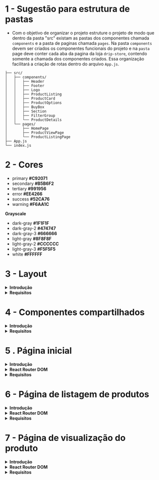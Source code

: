 # 1 - Sugestão para estrutura de pastas

- Com o objetivo de organizar o projeto estruture o projeto de modo que dentro da pasta "src" existam as pastas dos componentes chamada `components` e a pasta de paginas chamada `pages`. Na pasta `components` devem ser criados os componentes funcionais do projeto e na `pasta` page deve conter cada aba da pagina da loja `drip-store`, contendo somente a chamada dos componentes criados. Essa organização facilitará a criação de rotas dentro do arquivo `App.js`.

```
├── src/
│   ├── components/
│   │   ├── Header
│   │   ├── Footer
│   │   ├── Logo
│   │   ├── ProductListing
│   │   ├── ProductCard
│   │   ├── ProductOptions
│   │   ├── BuyBox
│   │   ├── Section
│   │   ├── FilterGroup
│   │   └── ProductDetails
│   └── pages/
│       ├── HomePage
│       ├── ProductViewPage
│       └── ProductListingPage
├── App.js
└── index.js

```

# 2 - Cores

- primary **#C92071**
- secondary **#B5B6F2**
- tertiary **#991956**
- error **#EE4266**
- success **#52CA76**
- warning **#F6AA1C**

**Grayscale**
- dark-gray **#1F1F1F**
- dark-gray-2 **#474747**
- dark-gray-3 **#666666**
- light-gray **#8F8F8F**
- light-gray-2 **#CCCCCC**
- light-gray-3 **#F5F5F5**
- white **#FFFFFF**


# 3 - Layout

<details>
  <summary><strong>Introdução</strong></summary>

- O layout é a aparência visual consistente em todas as páginas do sistema. Ele inclui partes que são iguais em todas as telas, como o cabeçalho (uma barra no topo da página) e o rodapé (uma área na parte inferior da página).

- Para criar o layout, usamos componentes especiais como: o `<Header />`, que representa o cabeçalho da página e contém elementos como o logo da aplicação; os links de navegação e; o `<Footer />`, que é exibido na parte inferior da página e pode incluir informações como direitos autorais e links para redes sociais.

- O componente de layout deverá receber uma prop chamada `children`, para renderizar as páginas entre os componentes `<Header />` e `<Footer />`.
 
- O componente de layout deverá ser criado no diretório `src/pages` 

A estrutura acima descrita pode ser visualizada na imagem a seguir.

![layout](./doc/layout/layout.png)

- Exemplo de código do componente `<Layout />`:

```React 
import React from 'react';

// Definindo o componente de layout
const Layout = ({ children }) => {
  return (
    <div>
      {/* Componente do cabeçalho */}
      <Header />

      {/* Conteúdo dinâmico das páginas */}
      {children}

      {/* Componente do rodapé */}
      <Footer />
    </div>
  );
};

export default Layout;
```

</details>

<details>
  <summary><strong>Requisitos</strong></summary>

## 3.1 - Cabeçalho (`<Header />`)

### 3.1.1 - Componente de Logo

- Crie um componente `<Logo />` em `src/components` capaz de renderizar a imagem da logomarca da aplicação. A imagem encontra-se na pasta `src/assets` e ela deverá ter o tamanho de 253 pixels de largura (width) e 44 pixels de altura (height).

### 3.1.2 - Campo de busca

- Crie um campo de busca que realize o filtro de produtos da plataforma. O campo deve possuir um ícone de lupa ao lado direito e realizar a busca ao ser clicado ou ao pressionar `Enter`, redirecionando para a rota `/products` com a **query string** do filtro.

Ex.: Se uma pessoa usuária escrever `microondas` no campo de busca, ao clicar no ícone de lupa do campo a página  deve ser redirecionada para `/products?filter=microondas`

### 3.1.3 - Área de Redirecionamento

Aréa de redirecionamento será um lugar no cabeçalho ao lado do compo de pesquisa que tem como objetivo redirecionar o usuário para as telas de login e cadastro.

- Adicionamento um elemento html de link com o texto *Cadastre-se*. Esse elemento deve ser renderizado em uma fonte de 16px na cor `dark-gray-2` com uma sublinhado na mesma cor.
- Adicionamento um elemento html de link *Entrar*. Esse elemento vai ter uma aparencia de "botão", com um preenchimento na cor `primary`, largura de 114px por 40px de altura, bordas arrendondadas em 4px e texto em negrito na cor `white` e font de 14px.

### 3.1.4 - Carrinho de compras

O carrinho de compras será some um icone renderizado ao lado da area de redirecionamento, não tem ação de clique e pode ser usado o svg que se encontra no diretorio `src/assets`

### 3.1.5 - Navegação Principal

- Crie um componente de navegação com 4 links para as principais páginas da plataforma (Home, Produtos, Categorias, Meus Pedidos).
- Quando o usuário estiver na página correspondente ao link, ele deve ter uma coloração diferente e uma linha horizontal abaixo.

<strong>Sugestão:</strong> Use o componente **NavLink** do `react-router-dom`.

**Estrutura**
![](./doc/layout/header.png)

## 3.2 - Rodapé (`<Footer />`)

- O fundo do rodapé deve ser na cor `dark-gray` e o todos os texto devem ser na cor `white` para garantir boa legibilidade.

- Utilize o componente `<Logo />` criado no cabeçalho para renderizar a imagem da logo em cor branca.

- Insira um texto (Lorem ipsum) para preencher a descrição da empresa abaixo da logo.

- Use os svgs da pasta `src/assets`, abaixo da descrição, que redirecionem para as respectivas redes ao serem clicados.

### 3.2.1 - Componente de informações

- Crie um componente de informações
- Esse componente deve receber uma propriedade chamada `title`, onde será o titulo do componente
- Esse componente deve receber uma propriedade chamada `informations`, onde será um array de objetos. 

```json
[
  {
    "text": "Sobre Drip Store",
    "link": "/about"
  },
  {
    "text": "Blog",
    "link": "/blog"
  },
  ...
]
```
- As informações (`informations`), devem ser renderizadas dinamicamente de acordo com a quantidade de objetos dentro do array.

![](assets/footerInformations.png)
  

- Abaixo de todos os elementos do rodapé, insira um `<hr />` e logo abaixo uma parágrafo com data atual com o texto "© 2024 Digital Store" para indicar os direitos autorais da página.

**Estrutura**

![](./doc/layout/footer.png)

</details>


# 4 - Componentes compartilhados

<details>
  <summary>
	<strong>Introdução</strong>
  </summary>

Componentes compartilhados são componentes onde serão utilizados em duas ou mais páginas. O objetivo destes componentes são de adicionar flexibilidade para atender as necessidades de diferentes páginas.
</details>

<details>
  <summary>
	<strong>Requisitos</strong>
  </summary>

  
## 4.1 Componente de seção

  Esse componente será criado para estabelecer um padrão nas seções que irão compor as páginas.

  Este componente será utilizado sempre que for necessário renderizar uma lista de produtos, de imagens, de ícones ou de qualquer outro conteúdo que precise possuir um título.


  - Criar um componente `<Section />` em `src/components`
  - O componente deve ser capaz de renderizar um título em posições diferente, elementos filhos que podem ser passados entre as tags de abertura (`<Section>`) e fechamento (`</Section>`) e opcionalmente um link

  *Propriedades*
  - A propriedade`title` deve ser usada para renderizar o título (na cor `dark-gray-2` com uma fonte de 24px)
  - A propriedade `titleAlign` deve receber como valor "**left**" ou "**center**" e vai definir as duas posições possíveis para o titulo, se essa propriedade não for informada o título deve assumir o valor "**left**" como **posição padrão**.
  - A propriedade `link` deve ser usada para renderizar um link (na cor `primary` com uma fonte de 18px) do lado direito alinhado vertical com o título. O objeto passado para essa propriedade deve seguir o seguinte padrão
	```json
	{
  	"text": "Show More",
  	"href": "https://redirect.link"
	}
	```
  - A propriedade `children` vai ter como valor todos os elementos filhos da tag `<Section />` e deve ser usado para tornar esse componente mais dinâmico e reutilizável.

**Estrutura**
  ![buybox](./doc/layout/section.png)


## 4.2 - Componente para cartão de produto

  Um componente para exibir informações principais sobre o produto como nome, preço e preço com desconto.


  - Criar um componente `<ProductCard />` em `src/components`
  - O componente deve ser capaz de renderizar imagem, nome, preço e preço com desconto
 
  *Propriedades*
  - A propriedade `imagem` deve ser usada para renderizar a imagem do produto nas dimensões 292x321 pixels.
  - A propriedade `name` deve ser usada para renderizar o nome do produto logo abaixo da imagem
  - A propriedade `price` deve ser usada para renderizar o preço (na cor `dark-gray` com uma fonte de 24px) do produto logo abaixo do nome.
  - Se for propriedade `priceDiscount` for informada, a renderização de `price` deve ser alterada, exibindo um preço na cor `light-gray` e com linha cortando o preço
  - A propriedade `priceDiscount` deve ser usada para renderizar o preço com desconto (na cor `dark-gray` com uma fonte de 24px)

**Estrutura** 

![buybox](./doc/layout/product-card.png)


## 4.3 - Componente de listagem de produtos

  Esse componente atuará como um encapsulador (_wrap_), ou seja, um componente que acomodará todos os componentes `<ProductCard />` dentro dele.

  - Criar componente `<ProductListing />` em `src/components`
  - O componente deve ser capaz de receber um lista de produtos e renderizar usando o componente `<ProductCard />`
 
  *Propriedades*
  - A propriedade `products` deve ser usada em um loop usando o componente `<ProductCard />` para exibir uma lista de produtos
  - A propriedade `products` deve receber como valor um array de objetos seguindo o seguinte padrão
	```json
	[
  	{
    	name: "Nome do produto 1",
    	image: "https://url.imagem/do/produto1.png",
    	price: 200,
    	priceDiscount: 149.9
  	},
  	{
    	name: "Nome do produto 2",
    	image: "https://url.imagem/do/produto2.png",
    	price: 49.9
  	}
	]
	```

**Estrutura** 
  ![buybox](./doc/layout/product-listing.png)


## 4.4 - Componente de Galeria de imagens

  Exemplo de slide carrossel. 
  
  <img src="./doc/slide.gif" width="300">

  Neste componente as imagens serão exibidas mediante ao clique em icones de setas.

  O componente de galeria é uma forma de exibir uma série de itens em uma interface de usuário, permitindo que o usuário navegue entre eles de forma interativa.

  O componente de galleria deve receber uma lista de imagens e mais algumas propriedades opcionais para definir a renderização dessas imagens.
  Este componente vai sempre exibir um slide de imagens que passa para o lado mediante ao clique dos ícones para direita ou para esquerda.
  Opcionalmente esse componente renderizará _thumbnails_, que são miniaturas das imagens, na parte inferior do slide

  - Criar um componente `<Gallery />` em `src/components`
  - O componente poderá ter as seguintes propriedades:
  	- `className` pode ser usado para passar nome de classes CSS para o elemento que estiver como pai de todos os outros elementos da galeria
  	- `width` pode receber um valor em pixel para definir a largura que o slide de imagens deve ser renderizado. Exemplo: `<Gallery width="1440">`
  	- `height` pode receber um valor em pixel para definir a altura que o slide de imagens deve ser renderizado. Exemplo: `<Gallery height="681">`
  	- `radius` deve receber uma strig indicando o valor em pixel do arredondamento das bordas da imagem. Exemplo: `<Gallery radius="4px">`
  	- `showThumbs` não recebe valor nenhum, quando essa propriedade existir, o componente deve exibir as imagens em miniaturas (com 117px de largura por 95px de altura) na parte inferior do slide de imagens.
    	Caso a propriedade `showthumbs` não estiver presente, nenhuma miniatura das imagens deve ser exibida.
    	O valor do atributo `radius` deve ser aplicado para arredondar as bordas das imagens em miniaturas.
  	- `images` é a propriedade mais importante para o funcionamento desse componente. Essa propriedade deve receber como valor um array de objetos seguindo esse padrão
    	```json
      	[
            { "src": "http://site.com/path/to/image1.png" }
            { "src": "http://site.com/path/to/image2.png" }
            { "src": "http://site.com/path/to/image3.png" }
            { "src": "http://site.com/path/to/image4.png" }
            { "src": "http://site.com/path/to/image5.png" }
      	]
    	```
  - Internamente o componente `<Gallery />` deve renderizar a primeira imagem recebida na propriedade `imagens` e as imagens seguintes devem ficar "escondidas" e ser exibidas somente quando clicar em umas das setas.
  - Fixo no lado direito e alinhado verticalmente, deve ser renderizado o ícone de seta para a direita que pode ser encontrado no caminho `assets/icons/arrow-right.svg`
  - Fixo no lado esquerdo e alinhado verticalmente, deve ser renderizado o ícone de seta para a esquerda que pode ser encontrado no caminho `assets/icons/arrow-left.svg`
  - Ao clicar na seta da direita, a imagem atual deve deslizar para a esquerda dando espaço para a próxima imagem ser renderizada
  - Ao clicar na seta da esquerda, a imagem atual deve deslizar para a direita dando espaço para a imagem anterior ser renderizada
  - Quando a primeira imagem estiver renderizada, a seta da esquerda deve ficar desabilitada
  - Quando a última imagem estiver renderizada, a seta da direita deve ficar desabilitada
  - Ao selecionar uma miniatura da galeria, a imagem em destaque deve ser alterada para exibir a imagem que está na miniatura
  - Uma borda de 2px na cor `primary` deve ser aplicada na miniatura que for selecionada

**Estrutura da galeria de imagens exibida na home**
  ![buybox](./doc/layout/gallery.png)
 
**Estrutura da galeria de imagens exibida na home**
  ![buybox](./doc/layout/product-gallery.png)

</details>


# 5 . Página inicial

<details>
<summary>
  <strong>Introdução</strong>
</summary>

  A página inicial renderizará uma galeria de imagens, coleções em destaquee e produtos em alta.

</details>


  <details>
  <summary>
    <strong>React Router DOM</strong>
  </summary>

    - Criar um componente `<HomePage />` em `src/pages`
    - Esse componente deve ser usado como `element` da rota `/`
    - Esse componente deve usar o componente `<Layout />` para garantir a reutilização do header e do footer

  </details>

<details>
<summary>
  <strong>Requisitos</strong>
</summary>

## 5.1 - Slide de imagens

Aqui deve ser usado o componente `<Gallery />` visto anteriormente informando as seguintes propriedades

- `images` recebe um array de objetos seguindo esse padrão
    ```json
    [
      {"src": "public/home-slide-1.jpeg"}
      {"src": "public/home-slide-2.jpeg"}
      ...
    ]
    ```
    No diretório `public` pode ser encontrado mais imagens para usar na galeria da home page
- `width` recebe o valor 1440px
- `height` recebe o valor 681px

## 5.2 - Coleções em destaque

Usando o componente `<Section />` deve ser renderizado 3 imagens na horizontal, com bordas arredondadas em 4px.
Caminho para as imagens que deve ser usadas:
- `public/collection-1.png`
- `public/collection-2.png`
- `public/collection-3.png`

Para essa listagem de imagens deve ser usado elementos comum de HTML e CSS como filhos do componente `<Section />`

*Propriedades para o componente `<Section />`*
- `title` recebe o valor *Coleções em destaque*
- `titleAlign` receber o valor *center*

## 5.3 - Produtos em alta

Usando os componentes `<Section />` e `<ProductListing />` deve ser renderizado uma listagem de produto exibindo no total 8 produtos.

*Propriedades de componente `<Section />`*
- `title` deve receber o valor *Produtos em alta*
- `titleAlign` deve receber o valor *left*

*Propriedades de componente `<ProductListing />`*
- `products` deve receber um array de objetos seguindo esse padrão
    ```json
      [
        {
          name: "Nome do produto",
          image: "public/product-thumb-1.png",
          price: 200,
          priceDiscount: 149.9
        },
        {
          name: "Nome do produto",
          image: "public/product-thumb-2.png",
          price: 49.9
        }
        ...
      ]
    ```
    Mais imagens para a listagem de produtos podem ser encontradas no diretório `public`

**Estrutura**
![home-page-layout](./doc/layout/home-page.png)
</details>


# 6 - Página de listagem de produtos

<details>
<summary>
  <strong>Introdução</strong>
</summary>
  A página de listagem de produtos vai renderizar filtros e um lista de produtos, essa pagina vai ser o destino do campo de pesquisa e no menu *Produtos*.
  Nessa página o usuário vai poder visualizar todos os produtos e filtrar e ordenar o resultado de produtos marcando diferentes campos de seleção. 
</details>

<details>
<summary>
  <strong>React Router DOM</strong>
</summary>

  - Criar um componente `<ProductListingPage />` em `src/pages`
  - Esse componente deve ser usado como `element` da rota `/produtos`
  - Esse componente deve usar o componente `<Layout />` para garantir a reutilização do header e do footer
</details>

<details>
<summary>
  <strong>Requisitos</strong>
</summary>

## 6.1 - Ordenar por

Na lateral esquerda da página deve ser renderizado um campo (com 308px de largura e 60px de altura) de seleção para selecionar a ordem em que os produtos devem ser exibidos.
A label desse campo ter renderizar o texto "Ordenar por" com uma fonte de 16px na cor `dark-gray-2`
Esse campo de ordenação deve exibir as seguintes opções na cor `dark-gray-2`
- `Menor preço` deve ordenar os produtos pelo preço mais barato
- `Maior preço` deve ordenar os produtos pelo preço mais caro
  
## 6.2 - Filtrar por

Ainda na lateral esquerda da página, deve ser renderizado um elemento com preenchimento na cor `white` com uma largura de 308px e uma altura de acordo com o conteúdo renderizado internamente.
Esse elemento também deve ter um título com o texto "Filtrar por" com uma fonte de 16px e na cor `dark-gray-2` e um linha horizontal de 1px na cor `light-gray-2` separado o título do campo de filtro.

**Campos de filtro**

Os campos de filtro devem ser inputs (checkbox ou radio) renderizados na esquerda ao lado da label. Esse inputs devem ter 22px de largura e 22px de altura com um preenchimento na cor `primary`

- Para os campos de filtro vai ser preciso criar um componente `<FilterGroup />` em `src/components`
- Esse componente deve aceitar as seguintes propriedades
  - `title` deve receber como valor o título do grupo de filtros e renderizar com uma fonte de 14px na cor `dark-gray-2`
  - `inputType` deve receber como valor o tipo *checkbox* ou *radio* que separa repassado para o input dentro do componente
  - `options` deve receber como valor um array de objetos seguindo o seguinte padrão
    ```json
      [
        {"text": "Options 1", "value": "opt1"}
        {"text": "Options 2"}
        {"text": "Options 3", "value": "opt3"}
        {"text": "Options 4"}
      ]
    ```
    - O atributo `text` deve ser o conteúdo renderizado como label do input. 
    - O atributo `values` é opcional e quando existir deve ser usado como *value* do input.

*Layout do componente <FilterGroup />*
![filter-group-layout](./doc/layout/filter-group.png)

## 6.3 - listagem de produtos

A lado do campos de filtro e ordenação deve aparecer uma lista de produtos usando os componentes `<Section />` e `<ProductList />`

*Propriedades para o componente `<Section />`*

- `title` deve receber como valor o total de produto encontrados e ir alterando de acordo com os filtro aplicados
- `titleAlign` deve receber *left* como valor

*Propriedades para o componente `<ProductListing />`*

- `products` deve receber como valor um array de objetos seguindo o seguinte padrão
	```json
	[
      {
        name: "Nome do produto 1",
        image: "public/product-thumb-1.png",
        price: 200,
        priceDiscount: 149.9
      },
      {
        name: "Nome do produto 2",
        image: "public/product-thumb-2.png",
        price: 49.9
      }
	]
	```
  Mais imagens para a listagem de produtos podem ser encontradas no diretório `public`

**Estrtutura**
![home-page-layout](./doc/layout/product-listing-page.png)
</details>

# 7 -  Página de visualização do produto

<details>
<summary>
  <strong>Introdução</strong>
</summary>

  Essa página vai exibir informações sobre o produto como imagens, nome, preços, descrição, opções e um **call to action** com o botão COMPRAR.

  Também vai ser renderizado uma lista de produtos relacionados
</details>

<details>
<summary>
  <strong>React Router DOM</strong>
</summary>

    - Criar um componente `<ProductViewPage />` em `src/pages`
    - Esse componente deve ser usado como `element` da rota `/product/:id`
    - Esse componente deve usar o componente `<Layout />` para garantir a reutilização do header e do footer

</details>

<details>
<summary>
  <strong>Requisitos</strong>
</summary>

## 7.1 - Componente de galeria
- Deve ser usado o componente `<Gallery />` passando as seguintes propriedade
  - `images` recebe o valor de um array de objetos 
    ```json
      [
        {"src": "public/product-image-1.png"},
        {"src": "public/product-image-2.png"},
        ...
      ]
    ``` 
    Todas as imagens de exemplo para para usar na galeria de produtos podem ser encontradas na diretório `public`
  - `showThumbs` essa propriedade não recebe valor, precisa apenas existir na chamada do componente
  - `width` com o valor de `700px`
  - `height` com o valor de `570px`
  - `radius` com o valor de `4px`
- Esse componente deve ficar ao lado do componente `<BuyBox />`

## 7.2 - Componente de opções do produto

Compone de opção do produto vai ser um componente usado como filho do componente `<BuyBox />` para listar variações do produto como tamanhos e cores.

- Criar um componente `<ProductOptions />` em `src/components`
- Propriedades do componente
  - `options` recebe como valor um array listando as opções que devem ser renderizadas
    Exemplo 1: `["39", "41", "42" ... ]`
    Exemplo 2: `["#000", "#111", "#111" ... ]`
  - `radius` recebe uma string que define o valor do atributo `border-radius` quando `shape` tiver como valor `square`. Se o shape for `circle` essa propriedade deve ser ignorada
  - `shape` recebe como valor "square" ou "circle"
    - `square` deve exibir os itens do array `options` no formato de caixa com largura *alto* e 46px de altura e borda de 1px na cor `light-gray-2`. O valor do `border-radius` dessa caixa deve ser o valor informado na propriedade `radius`
    - `circle` deve exibir os itens do array `options` no formato de círculo com `31px` de largura e `31px` altura.
  - `type` recebe como valor "text" ou "color"
    - `text` deve exibir os itens do array `options` da forma como eles são informados, como um tamanho de fonte de 24px e cor `dark-gray-2`
    - `color` deve usar os itens do array `options` como preenchimento de cor do shape `square` ou `circle`
- Ao selecionar qualquer uma das opções geradas pelo por esse componente, deve ser aplicado uma um borda na cor `pramary` com 2px de largura

## 7.3 - Componente Buy Box

O buy box no contexto de loja virtual é um espaço usado para exibir informações claras e objetivas sobre o produto, facilitando assim o fluxo de compra. Geralmente usado em marketplace place para mostrar o melhor preço ou melhor vendedor, o buy box exibe informações como Nome do produto, preço, preço com desconto, valor do frete, avaliações, descrição e outras opções para o mesmo produto como cores e tamanhos.

- Criar um componente `<BuyBox />` em `src/components`
- Esse componente deve ser capaz de exibir informações sobre o produto por meio das propriedade e dos elementos filhos
- Propriedades do componente
  - `name` recebe o Nome do produto e rederiza com uma fonte de 32px na cor `dark-gray`
  - `reference` recebe o código de referência do produto e renderiza com uma fonte de 12px na cor `dark-gray-3`
  - `stars` recebe o total de estrelas que o produto recebeu e renderiza com uma fonte de 14px em um caixa com bordas arredondadas em 4px e preenchimento na cor `warning`. ao lado do número total de estrelas deve ser exibido um estrela que com um preenchimento `white`. O ícone de estrela pode ser encontrado  o caminho `src/assets/star-icon.svg`
  - `rating` recebe o total de avaliações do produto e renderiza com uma fonte de 14px na cor `light-gray` 
  - `price` recebe
 o preço original do produto (sem desconto) e renderiza com uma fonte de 32px na cor `dark-gray-2`. Se tiver preço com desconto na propriedade `priceDiscount` a renderização de `price` muda para ser exibido com uma fonte de 16px na cor `light-gray-2` com um linha da mesma cor cortando o preço e posicionado ao lado do `priceDiscount` 
  - `priceDiscount` recebe o preço com desconto e renderiza com uma fonte de 32px na cor `dark-gray-2` ao lado do `price` cortado
  - `description` recebe a descrição do produto e renderiza com uma fonte de 14px na cor `dark-gray-2`
- Propriedade `children`
  Um produto pode ter variações de cor e tamanho e nesse caso o ideal é passar um componente `<ProductOptions />` como filho. Outros componentes também podem ser informados como filhos.
- Call to action
  - No final do buy box deve ter um botão comprar com um preenchimento na cor `warning` fonte na cor `white` com 16px

## 7.4 - Produtos recomendados

Para exibir os produtos recomendados vai ser preciso usar dois componentes já explicados anteriormente.  e `<ProductListing />`

- Usar componente `<Section />` com as seguintes propriedades
  - `title` que recebe como valor "Produtos recomendados"
  - `titleAlign` que recebe como valor "left"
  - `link` que recebe como valor 
      ```json
      {
    	  "text": "Ver todos",
        "href": "/products"
      }
    ```
Dentro do componente `<Section />` deve ser passado como filho o componente `<ProductListing />` com as seguintes propriedades

- `products` que recebe como valor
    ```json
      [
        {
          name: "Nome do produto 1",
          image: "https://url.imagem/do/produto1.png",
          price: 200,
          priceDiscount: 149.9
        },
        {
          name: "Nome do produto 2",
          image: "https://url.imagem/do/produto2.png",
          price: 49.9
        }
      ]
    ```

**Estrutura**
![layout-product-view-page](./doc/layout/product-view-page.png)
</details>
</details>

